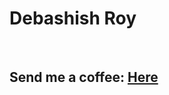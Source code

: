 # Debashish Roy
<br>
<h2>Send me a coffee:&nbsp<a href="https://www.buymeacoffee.com/thedeba">Here</a></h2>
